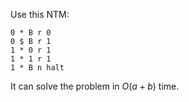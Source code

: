 Use this NTM:

```
0 * B r 0
0 $ B r 1
1 * 0 r 1
1 * 1 r 1
1 * B n halt
```

It can solve the problem in $O(a+b)$ time.

